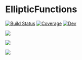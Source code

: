 # EllipticFunctions

[![Build Status](https://github.com/stla/Jacobi.jl/actions/workflows/CI.yml/badge.svg?branch=master)](https://github.com/stla/Jacobi.jl/actions/workflows/CI.yml?query=branch%3Amaster)
[![Coverage](https://codecov.io/gh/stla/Jacobi.jl/branch/master/graph/badge.svg)](https://codecov.io/gh/stla/Jacobi.jl)
[![Dev](https://img.shields.io/badge/docs-dev-blue.svg)](https://stla.github.io/Jacobi.jl)

![](https://raw.githubusercontent.com/stla/jacobi/main/inst/images/jellip_cn_1-16.png)

![](https://raw.githubusercontent.com/stla/jacobi/main/inst/images/jellip_cn_circle_mobius.gif)

![](https://raw.githubusercontent.com/stla/jacobi/main/inst/images/ball_cn.gif)
